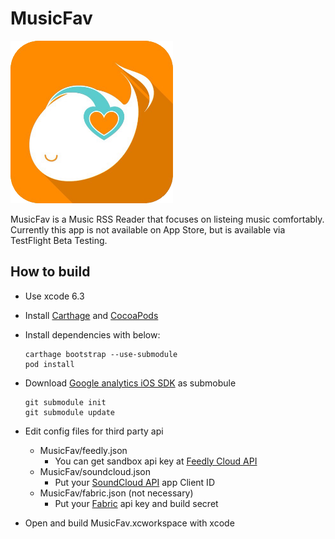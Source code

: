 # MusicFav

<img height="260" src="icon.png">

MusicFav is a Music RSS Reader that focuses on listeing music comfortably.
Currently this app is not available on App Store,
but is available via TestFlight Beta Testing.


## How to build

- Use xcode 6.3
- Install [Carthage][] and [CocoaPods][]
- Install dependencies with below:

  ```shell
  carthage bootstrap --use-submodule
  pod install
  ```
- Download [Google analytics iOS SDK][] as submobule

  ```shell
  git submodule init
  git submodule update
  ```
- Edit config files for third party api
    - MusicFav/feedly.json
      - You can get sandbox api key at [Feedly Cloud API][]
    - MusicFav/soundcloud.json
      - Put your [SoundCloud API][] app Client ID
    - MusicFav/fabric.json (not necessary)
      - Put your [Fabric][] api key and build secret
- Open and build MusicFav.xcworkspace with xcode

[Carthage]:                 https://github.com/Carthage/Carthage
[CocoaPods]:                https://cocoapods.org/
[Feedly Cloud API]:         https://developer.feedly.com/
[SoundCloud API]:           https://developers.soundcloud.com/
[Fabric]:                   https://get.fabric.io/
[TestFlight Beta Testing]:  http://musicfav.github.io//flight/
[Google analytics iOS SDK]: https://developers.google.com/analytics/devguides/collection/ios/resources

